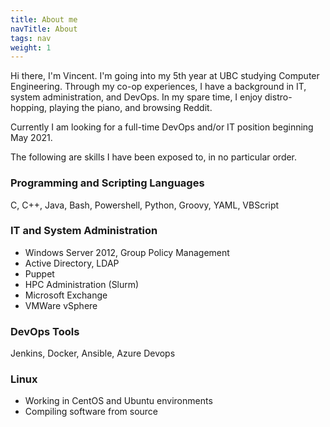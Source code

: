 ```yaml
---
title: About me
navTitle: About
tags: nav
weight: 1
---
```


Hi there, I'm Vincent. I'm going into my 5th year at UBC studying Computer Engineering. Through my co-op experiences, I have a background in IT, system administration, and DevOps. In my spare time, I enjoy distro-hopping, playing the piano, and browsing Reddit. 

Currently I am looking for a full-time DevOps and/or IT position beginning May 2021.

The following are skills I have been exposed to, in no particular order.

### Programming and Scripting Languages
C, C++, Java, Bash, Powershell, Python, Groovy, YAML, VBScript

### IT and System Administration
- Windows Server 2012, Group Policy Management
- Active Directory, LDAP
- Puppet 
- HPC Administration (Slurm)
- Microsoft Exchange
- VMWare vSphere

### DevOps Tools
Jenkins, Docker, Ansible, Azure Devops

### Linux 
- Working in CentOS and Ubuntu environments
- Compiling software from source


